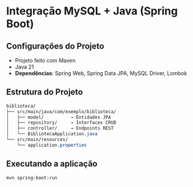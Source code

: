 # Integração MySQL + Java (Spring Boot)
## Configurações do Projeto
- Projeto feito com Maven
- Java 21
- **Dependências**: Spring Web, Spring Data JPA, MySQL Driver, Lombok
## Estrutura do Projeto
```css
biblioteca/
├── src/main/java/com/exemplo/biblioteca/
│   ├── model/          → Entidades JPA
│   ├── repository/     → Interfaces CRUD
│   ├── controller/     → Endpoints REST
│   └── BibliotecaApplication.java
└── src/main/resources/
    └── application.properties
```
## Executando a aplicação
```bash
mvn spring-boot:run
```
